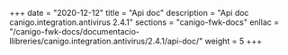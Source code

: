 +++
date        = "2020-12-12"
title       = "Api doc"
description = "Api doc canigo.integration.antivirus 2.4.1"
sections    = "canigo-fwk-docs"
enllac		= "/canigo-fwk-docs/documentacio-llibreries/canigo.integration.antivirus/2.4.1/api-doc/"
weight		= 5
+++
